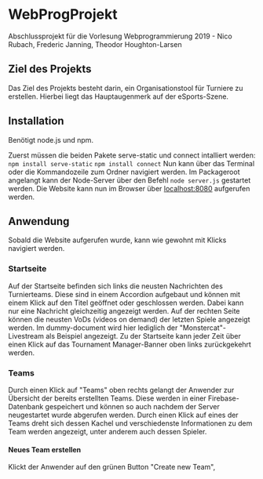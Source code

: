 # WebProgProjekt
Abschlussprojekt für die Vorlesung Webprogrammierung 2019 - Nico Rubach, Frederic Janning, Theodor Houghton-Larsen

## Ziel des Projekts
Das Ziel des Projekts besteht darin, ein Organisationstool für Turniere zu erstellen. Hierbei liegt das Hauptaugenmerk auf der eSports-Szene.

## Installation
Benötigt node.js und npm.

Zuerst müssen die beiden Pakete serve-static und connect intalliert werden:
`npm install serve-static`
`npm install connect`
Nun kann über das Terminal oder die Kommandozeile zum Ordner navigiert werden. Im Packageroot angelangt kann der Node-Server über den Befehl `node server.js` gestartet werden. Die Website kann nun im Browser über [localhost:8080](http://localhost:8080/) aufgerufen werden.

## Anwendung
Sobald die Website aufgerufen wurde, kann wie gewohnt mit Klicks navigiert werden.

### Startseite
Auf der Startseite befinden sich links die neusten Nachrichten des Turnierteams. Diese sind in einem Accordion aufgebaut und können mit einem Klick auf den Titel geöffnet oder geschlossen werden. Dabei kann nur eine Nachricht gleichzeitig angezeigt werden. Auf der rechten Seite können die neusten VoDs (videos on demand) der letzten Spiele angezeigt werden. Im dummy-document wird hier lediglich der "Monstercat"-Livestream als Beispiel angezeigt. Zu der Startseite kann jeder Zeit über einen Klick auf das Tournament Manager-Banner oben links zurückgekehrt werden.

### Teams
Durch einen Klick auf "Teams" oben rechts gelangt der Anwender zur Übersicht der bereits erstellten Teams. Diese werden in einer Firebase-Datenbank gespeichert und können so auch nachdem der Server neugestartet wurde abgerufen werden.
Durch einen Klick auf eines der Teams dreht sich dessen Kachel und verschiedenste Informationen zu dem Team werden angezeigt, unter anderem auch dessen Spieler.

#### Neues Team erstellen

Klickt der Anwender auf den grünen Button "Create new Team", 
